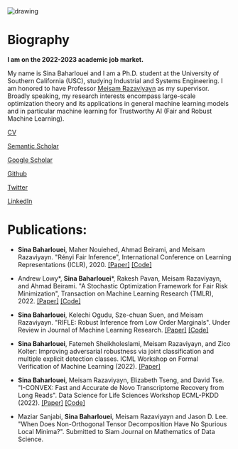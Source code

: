 <img src="https://raw.githubusercontent.com/sinaBaharlouei/website/master/Sina2.png" alt="drawing" />


# Biography
**I am on the 2022-2023 academic job market.**

My name is Sina Baharlouei and I am a Ph.D. student at the University of Southern California (USC), studying Industrial and Systems Engineering. I am honored to have Professor [Meisam Razaviyayn](https://sites.usc.edu/razaviyayn/) as my supervisor. Broadly speaking, my research interests encompass large-scale optimization theory and its applications in general machine learning models and in particular machine learning for Trustworthy AI (Fair and Robust Machine Learning).

[CV](https://github.com/sinaBaharlouei/website/raw/master/CV_Final.pdf)

[Semantic Scholar](https://www.semanticscholar.org/author/Sina-Baharlouei/148009027)

[Google Scholar](https://scholar.google.com/citations?user=a-yq6EAAAAAJ&hl=en)

[Github](https://github.com/sinaBaharlouei)

[Twitter](https://twitter.com/BaharloueiSina)

[LinkedIn](https://www.linkedin.com/in/sina-baharlouei-00b4ba97/)

# Publications:

* **Sina Baharlouei**, Maher Nouiehed, Ahmad Beirami, and Meisam Razaviyayn. "Rényi Fair Inference", International Conference on Learning Representations (ICLR), 2020.
[[Paper]](https://arxiv.org/pdf/1906.12005.pdf) [[Code]](https://github.com/optimization-for-data-driven-science/Renyi-Fair-Inference)

* Andrew Lowy*, **Sina Baharlouei***, Rakesh Pavan, Meisam Razaviyayn, and Ahmad Beirami. "A Stochastic Optimization Framework for Fair Risk Minimization", Transaction on Machine Learning Research (TMLR), 2022. [[Paper]](https://arxiv.org/pdf/2102.12586.pdf) [[Code]](https://github.com/optimization-for-data-driven-science/FERMI)

* **Sina Baharlouei**, Kelechi Ogudu, Sze-chuan Suen, and Meisam Razaviyayn. "RIFLE: Robust Inference from Low Order Marginals". Under Review in Journal of Machine Learning Research. [[Paper]](https://arxiv.org/pdf/2109.00644v2.pdf) [[Code]](https://github.com/optimization-for-data-driven-science/RIFLE) 


* **Sina Baharlouei**, Fatemeh Sheikholeslami, Meisam Razaviyayn, and Zico Kolter: Improving adversarial robustness via joint classification and multiple explicit detection classes. ICML Workshop on Formal Verification of Machine Learning (2022). [[Paper]](http://download.huanzhang.com/events/wfvml2022/papers/24_CameraReady_Camera%20Ready.pdf)


* **Sina Baharlouei**, Meisam Razaviyayn, Elizabeth Tseng, and David Tse. "I-CONVEX: Fast and Accurate de Novo Transcriptome Recovery from Long Reads". Data Science for Life Sciences Workshop ECML-PKDD (2022). [[Paper]](https://www.biorxiv.org/content/10.1101/2020.09.28.317594v1.full.pdf) [[Code]](https://github.com/sinaBaharlouei/I-CONVEX)


* Maziar Sanjabi, **Sina Baharlouei**, Meisam Razaviyayn and Jason D. Lee. "When Does Non-Orthogonal Tensor Decomposition Have No Spurious Local Minima?". Submitted to
Siam Journal on Mathematics of Data Science.
